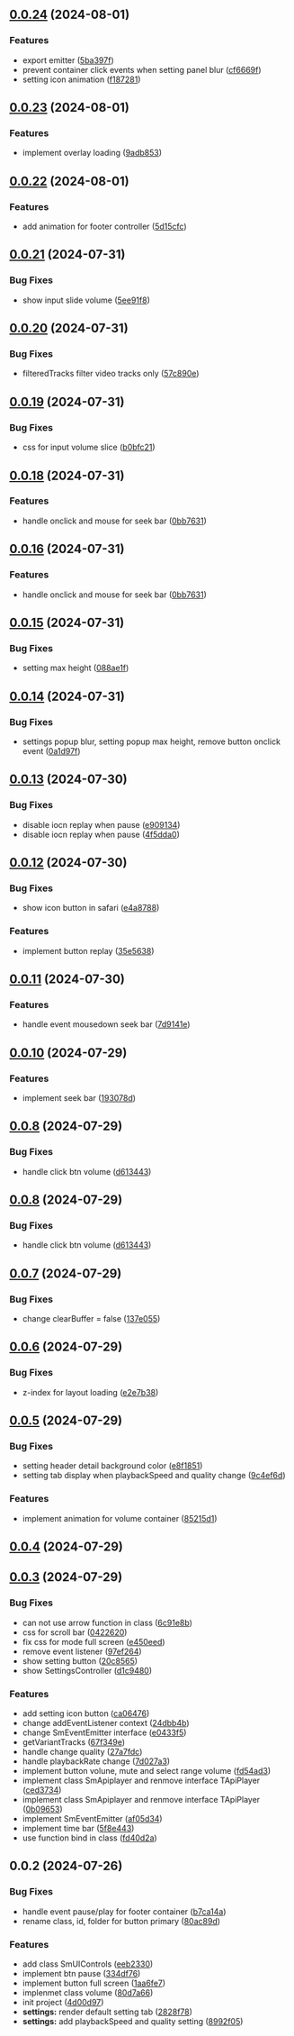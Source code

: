 

## [0.0.24](https://github.com/sigmadrm/sigma-ui-controls/compare/v0.0.23...v0.0.24) (2024-08-01)


### Features

* export emitter ([5ba397f](https://github.com/sigmadrm/sigma-ui-controls/commit/5ba397f9efc2f906d670c58a2ecd593bad2b2336))
* prevent container click events when setting panel blur ([cf6669f](https://github.com/sigmadrm/sigma-ui-controls/commit/cf6669fc3f769af05d34a29f1f4089e003c452cb))
* setting icon animation ([f187281](https://github.com/sigmadrm/sigma-ui-controls/commit/f187281017a98fce579268f9aef4b2b2e82c967f))

## [0.0.23](https://github.com/sigmadrm/sigma-ui-controls/compare/v0.0.22...v0.0.23) (2024-08-01)


### Features

* implement overlay loading ([9adb853](https://github.com/sigmadrm/sigma-ui-controls/commit/9adb853f6850a595f12fb50165e0669d7d00ee4d))

## [0.0.22](https://github.com/sigmadrm/sigma-ui-controls/compare/v0.0.21...v0.0.22) (2024-08-01)


### Features

* add animation for footer controller ([5d15cfc](https://github.com/sigmadrm/sigma-ui-controls/commit/5d15cfc811cddfac9d51e46cb0e7d727797cb88c))

## [0.0.21](https://github.com/sigmadrm/sigma-ui-controls/compare/v0.0.20...v0.0.21) (2024-07-31)


### Bug Fixes

* show input slide volume ([5ee91f8](https://github.com/sigmadrm/sigma-ui-controls/commit/5ee91f8e7f9eab251e7502a1fc60acaef4bea76f))

## [0.0.20](https://github.com/sigmadrm/sigma-ui-controls/compare/v0.0.19...v0.0.20) (2024-07-31)


### Bug Fixes

* filteredTracks filter video tracks only ([57c890e](https://github.com/sigmadrm/sigma-ui-controls/commit/57c890e144b073df4285b5ac85a8b3ec5cdab63c))

## [0.0.19](https://github.com/sigmadrm/sigma-ui-controls/compare/v0.0.18...v0.0.19) (2024-07-31)


### Bug Fixes

* css for input volume slice ([b0bfc21](https://github.com/sigmadrm/sigma-ui-controls/commit/b0bfc21a587812ccba35adffd87ac7d9260b80eb))

## [0.0.18](https://github.com/sigmadrm/sigma-ui-controls/compare/v0.0.16...v0.0.18) (2024-07-31)


### Features

* handle onclick and mouse for seek bar ([0bb7631](https://github.com/sigmadrm/sigma-ui-controls/commit/0bb763124e78c212106a483046a32b609b0b619a))

## [0.0.16](https://github.com/sigmadrm/sigma-ui-controls/compare/v0.0.15...v0.0.16) (2024-07-31)

### Features

- handle onclick and mouse for seek bar ([0bb7631](https://github.com/sigmadrm/sigma-ui-controls/commit/0bb763124e78c212106a483046a32b609b0b619a))

## [0.0.15](https://github.com/sigmadrm/sigma-ui-controls/compare/v0.0.14...v0.0.15) (2024-07-31)

### Bug Fixes

- setting max height ([088ae1f](https://github.com/sigmadrm/sigma-ui-controls/commit/088ae1ff3c1e9923d2d42d2f4f6e5e19f90c542c))

## [0.0.14](https://github.com/sigmadrm/sigma-ui-controls/compare/v0.0.13...v0.0.14) (2024-07-31)

### Bug Fixes

- settings popup blur, setting popup max height, remove button onclick event ([0a1d97f](https://github.com/sigmadrm/sigma-ui-controls/commit/0a1d97f0facfa78849634c06ddd3c304816d3f54))

## [0.0.13](https://github.com/sigmadrm/sigma-ui-controls/compare/v0.0.12...v0.0.13) (2024-07-30)

### Bug Fixes

- disable iocn replay when pause ([e909134](https://github.com/sigmadrm/sigma-ui-controls/commit/e9091349c77ede1a7cdacb859996a56e6c097a67))
- disable iocn replay when pause ([4f5dda0](https://github.com/sigmadrm/sigma-ui-controls/commit/4f5dda0121c61c9dbba841a0f5e8f54eb4719f1a))

## [0.0.12](https://github.com/sigmadrm/sigma-ui-controls/compare/v0.0.11...v0.0.12) (2024-07-30)

### Bug Fixes

- show icon button in safari ([e4a8788](https://github.com/sigmadrm/sigma-ui-controls/commit/e4a87885cbedc2cda817c1bcbe3c6386b279a006))

### Features

- implement button replay ([35e5638](https://github.com/sigmadrm/sigma-ui-controls/commit/35e5638f10bd17c287ee704b8851fe28e9d26f96))

## [0.0.11](https://github.com/sigmadrm/sigma-ui-controls/compare/v0.0.10...v0.0.11) (2024-07-30)

### Features

- handle event mousedown seek bar ([7d9141e](https://github.com/sigmadrm/sigma-ui-controls/commit/7d9141ea7125143664a35f5e0910c411ede8b20f))

## [0.0.10](https://github.com/sigmadrm/sigma-ui-controls/compare/v0.0.9...v0.0.10) (2024-07-29)

### Features

- implement seek bar ([193078d](https://github.com/sigmadrm/sigma-ui-controls/commit/193078d5e168a2dff900116f641d6e2548def78d))

## [0.0.8](https://github.com/sigmadrm/sigma-ui-controls/compare/v0.0.9...v0.0.10) (2024-07-29)

### Bug Fixes

- handle click btn volume ([d613443](https://github.com/sigmadrm/sigma-ui-controls/commit/d6134436e7371f825344a228eb5514356cb9a1e3))

## [0.0.8](https://github.com/sigmadrm/sigma-ui-controls/compare/v0.0.7...v0.0.8) (2024-07-29)

### Bug Fixes

- handle click btn volume ([d613443](https://github.com/sigmadrm/sigma-ui-controls/commit/d6134436e7371f825344a228eb5514356cb9a1e3))

## [0.0.7](https://github.com/sigmadrm/sigma-ui-controls/compare/v0.0.6...v0.0.7) (2024-07-29)

### Bug Fixes

- change clearBuffer = false ([137e055](https://github.com/sigmadrm/sigma-ui-controls/commit/137e05534e54d9b413dd3d0652a74f8084888312))

## [0.0.6](https://github.com/sigmadrm/sigma-ui-controls/compare/v0.0.5...v0.0.6) (2024-07-29)

### Bug Fixes

- z-index for layout loading ([e2e7b38](https://github.com/sigmadrm/sigma-ui-controls/commit/e2e7b3895671320690a52427977a54ac9ce44045))

## [0.0.5](https://github.com/sigmadrm/sigma-ui-controls/compare/v0.0.4...v0.0.5) (2024-07-29)

### Bug Fixes

- setting header detail background color ([e8f1851](https://github.com/sigmadrm/sigma-ui-controls/commit/e8f18511ab0ae1d4c38ab0dd3f50e52890a5f1e9))
- setting tab display when playbackSpeed and quality change ([9c4ef6d](https://github.com/sigmadrm/sigma-ui-controls/commit/9c4ef6d57111216e5f8062ba22cfd4237489c130))

### Features

- implement animation for volume container ([85215d1](https://github.com/sigmadrm/sigma-ui-controls/commit/85215d16a775f2ae16a86cc5576eac3cff7a1faa))

## [0.0.4](https://github.com/sigmadrm/sigma-ui-controls/compare/v0.0.3...v0.0.4) (2024-07-29)

## [0.0.3](https://github.com/sigmadrm/sigma-ui-controls/compare/v0.0.2...v0.0.3) (2024-07-29)

### Bug Fixes

- can not use arrow function in class ([6c91e8b](https://github.com/sigmadrm/sigma-ui-controls/commit/6c91e8b2ee19a80812ac2d4ddcaa47424d64e44f))
- css for scroll bar ([0422620](https://github.com/sigmadrm/sigma-ui-controls/commit/0422620defca6678b315b481a8ac52c5832d574b))
- fix css for mode full screen ([e450eed](https://github.com/sigmadrm/sigma-ui-controls/commit/e450eede0a000f34eb0e998962885a04ab50cbdc))
- remove event listener ([97ef264](https://github.com/sigmadrm/sigma-ui-controls/commit/97ef26413900634a3cce77275b2688f8c1e4eafa))
- show setting button ([20c8565](https://github.com/sigmadrm/sigma-ui-controls/commit/20c85657ad7f59f996cac3bab599b530635abd7f))
- show SettingsController ([d1c9480](https://github.com/sigmadrm/sigma-ui-controls/commit/d1c9480d6022e858eb7ef66fd2491f2b925b843e))

### Features

- add setting icon button ([ca06476](https://github.com/sigmadrm/sigma-ui-controls/commit/ca064766bc89b47449cd9653ef71499a72e1a419))
- change addEventListener context ([24dbb4b](https://github.com/sigmadrm/sigma-ui-controls/commit/24dbb4b0ba49ae0f677691af593165afbdca7d2f))
- change SmEventEmitter interface ([e0433f5](https://github.com/sigmadrm/sigma-ui-controls/commit/e0433f51ddfb1a98a2c77444f286f2590d7bd201))
- getVariantTracks ([67f349e](https://github.com/sigmadrm/sigma-ui-controls/commit/67f349e75b7d745761bab8ab854b896b8b3c904c))
- handle change quality ([27a7fdc](https://github.com/sigmadrm/sigma-ui-controls/commit/27a7fdcb1d74b7adeb5c12936ebce7d5f266b468))
- handle playbackRate change ([7d027a3](https://github.com/sigmadrm/sigma-ui-controls/commit/7d027a32d940c5c834b78ebd25e92b5a084a5017))
- implement button volune, mute and select range volume ([fd54ad3](https://github.com/sigmadrm/sigma-ui-controls/commit/fd54ad30468fe8812021d415129f1025937c8620))
- implement class SmApiplayer and renmove interface TApiPlayer ([ced3734](https://github.com/sigmadrm/sigma-ui-controls/commit/ced3734fd27363474e886da0ee4ed521606132d2))
- implement class SmApiplayer and renmove interface TApiPlayer ([0b09653](https://github.com/sigmadrm/sigma-ui-controls/commit/0b0965349ca19b6b7abc338050af34b64a789bd0))
- implement SmEventEmitter ([af05d34](https://github.com/sigmadrm/sigma-ui-controls/commit/af05d343c30c0eaf564620d80df608bb158f4ebb))
- implement time bar ([5f8e443](https://github.com/sigmadrm/sigma-ui-controls/commit/5f8e443ba70aaeed1f8e76f4226d8048db675260))
- use function bind in class ([fd40d2a](https://github.com/sigmadrm/sigma-ui-controls/commit/fd40d2a23e4715d99c4d7ed2b380698fbc6e9a15))

## 0.0.2 (2024-07-26)

### Bug Fixes

- handle event pause/play for footer container ([b7ca14a](https://github.com/sigmadrm/sigma-ui-controls/commit/b7ca14a2874083224ff98717dbea6ccbbe08d1d0))
- rename class, id, folder for button primary ([80ac89d](https://github.com/sigmadrm/sigma-ui-controls/commit/80ac89da1a3f7fff10b4ce14a44ebdc75a56edc6))

### Features

- add class SmUIControls ([eeb2330](https://github.com/sigmadrm/sigma-ui-controls/commit/eeb2330c58ba48a842d1bc5642a809a0acb58562))
- implement btn pause ([334df76](https://github.com/sigmadrm/sigma-ui-controls/commit/334df761055423413f38c3697c547f558fc2f1dd))
- implement button full screen ([1aa6fe7](https://github.com/sigmadrm/sigma-ui-controls/commit/1aa6fe7016fb0c954513623b3a5d9ecf8d74172e))
- implenmet class volume ([80d7a66](https://github.com/sigmadrm/sigma-ui-controls/commit/80d7a667b273874d20361f858c463b0ed08915e7))
- init project ([4d00d97](https://github.com/sigmadrm/sigma-ui-controls/commit/4d00d97a05d36dd6db04e6727e38eb86824c651f))
- **settings:** render default setting tab ([2828f78](https://github.com/sigmadrm/sigma-ui-controls/commit/2828f78dea9ad217f92a76f8ecc620e813b1820a))
- **settings:** add playbackSpeed and quality setting ([8992f05](https://github.com/sigmadrm/sigma-ui-controls/commit/8992f05f815038fbac549cd38bd8c617a7bcae6d))

